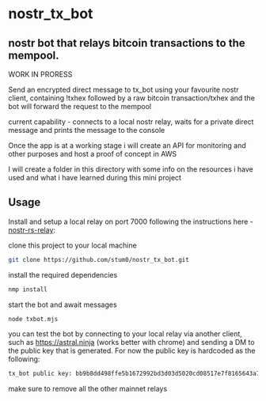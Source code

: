 # nostr_tx_bot

## nostr bot that relays bitcoin transactions to the mempool. 

WORK IN PRORESS 

Send an encrypted direct message to tx_bot using your favourite nostr client, containing !txhex followed by a raw bitcoin transaction/txhex and the bot will forward the request to the mempool

current capability - connects to a local nostr relay, waits for a private direct message and prints the message to the console 

Once the app is at a working stage i will create an API for monitoring and other purposes and host a proof of concept in AWS

I will create a folder in this directory with some info on the resources i have used and what i have learned during this mini project


## Usage

Install and setup a local relay on port 7000 following the instructions here - [nostr-rs-relay](https://github.com/scsibug/nostr-rs-relay#quick-start):


clone this project to your local machine

```sh
git clone https://github.com/stum0/nostr_tx_bot.git
```
install the required dependencies

```sh
nmp install
```

start the bot and await messages

```sh
node txbot.mjs
```

you can test the bot by connecting to your local relay via another client, such as https://astral.ninja (works better with chrome) and sending a DM to the public key that is generated. For now the public key is hardcoded as the following: 

```sh
tx_bot public key: bb9b8dd498ffe5b1672992bd3d03d5020cd08517e7f8165643a7d063abf5998e
```

make sure to remove all the other mainnet relays





